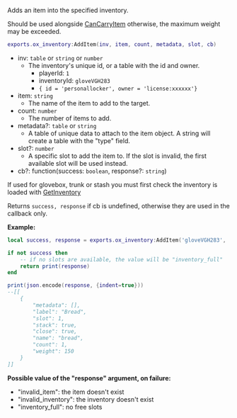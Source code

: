Adds an item into the specified inventory.

Should be used alongside [CanCarryItem](./CanCarryItem.md) otherwise, the maximum weight may be exceeded.

```lua
exports.ox_inventory:AddItem(inv, item, count, metadata, slot, cb)
```
- inv: `table` or `string` or `number`
  - The inventory's unique id, or a table with the id and owner.
    - playerId: `1`
    - inventoryId: `gloveVGH283`
    - `{ id = 'personallocker', owner = 'license:xxxxxx'}`
- item: `string`
  - The name of the item to add to the target.
- count: `number`
  - The number of items to add.
- metadata?: `table` or `string`
  - A table of unique data to attach to the item object. A string will create a table with the "type" field.
- slot?: `number`
  - A specific slot to add the item to. If the slot is invalid, the first available slot will be used instead.
- cb?: function(success: `boolean`, response?: `string`)

If used for glovebox, trunk or stash you must first check the inventory is loaded with [GetInventory](./GetInventory.md)

Returns `success, response` if cb is undefined, otherwise they are used in the callback only.

**Example:**

```lua
local success, response = exports.ox_inventory:AddItem('gloveVGH283', 'bread', 4)

if not success then
    -- if no slots are available, the value will be "inventory_full"
    return print(response)
end

print(json.encode(response, {indent=true}))
--[[
    {
        "metadata": [],
        "label": "Bread",
        "slot": 1,
        "stack": true,
        "close": true,
        "name": "bread",
        "count": 1,
        "weight": 150
    }
]]
```

**Possible value of the "response" argument, on failure:**

- "invalid_item": the item doesn't exist
- "invalid_inventory": the inventory doesn't exist
- "inventory_full": no free slots
